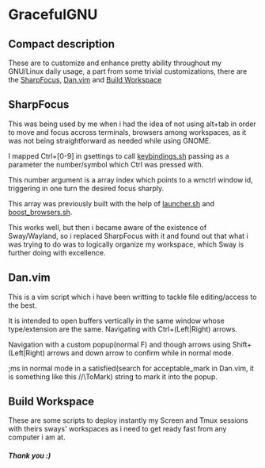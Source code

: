# GracefulGNU

## Compact description

These are to customize and enhance pretty ability throughout my GNU/Linux daily usage,
a part from some trivial customizations, there are the [SharpFocus](BashScripts/SharpFocus), [Dan.vim](vim/runtime/Dan.vim) and [Build Workspace](BashScripts/build.workspace)

## SharpFocus

This was being used by me when i had the idea of not using alt+tab in order to move and focus accross terminals, browsers among workspaces,
as it was not being straightforward as needed while using GNOME.

I mapped Ctrl+[0-9] in gsettings to call [keybindings.sh](BashScripts/SharpFocus/keybindings.sh) passing as a parameter the number/symbol which Ctrl was pressed with.

This number argument is a array index which points to a wmctrl window id, triggering in one turn the desired focus sharply.

This array was previously built with the help of [launcher.sh](BashScripts/SharpFocus/launcher.sh) and [boost_browsers.sh](BashScripts/SharpFocus/boost_browsers.sh).

This works well, but then i became aware of the existence of Sway/Wayland, so i replaced SharpFocus with it and found out that
what i was trying to do was to logically organize my workspace, which Sway is further doing with excellence.


## Dan.vim

This is a vim script which i have been writting to tackle file editing/access to the best.

It is intended to open buffers vertically in the same window whose type/extension are the same. Navigating with Ctrl+(Left|Right) arrows.

Navigation with a custom popup(normal F) and though arrows using Shift+(Left|Right) arrows and down arrow to confirm while in normal mode.

;ms in normal mode in a satisfied(search for acceptable_mark in Dan.vim, it is something like this //\ToMark) string to mark it into the popup.


## Build Workspace

These are some scripts to deploy instantly my Screen and Tmux sessions with theirs sways' workspaces as i need to get ready fast from any computer i am at.

##### Thank you :)

